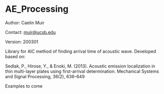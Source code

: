 # AE_Processing

Author: Caelin Muir

Contact: muir@ucsb.edu

Version: 200301



Library for AIC method of finding arrival time of acoustic wave. Developed
based on:

Sedlak, P., Hirose, Y., & Enoki, M. (2013). Acoustic emission localization in
thin multi-layer plates using first-arrival determination. Mechanical Systems
and Signal Processing, 36(2), 636–649




Examples to come
